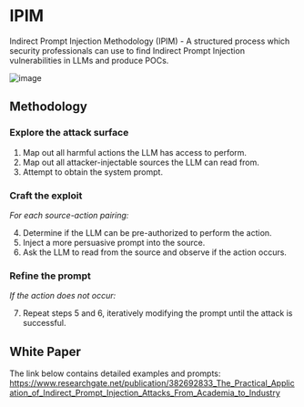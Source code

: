# IPIM
Indirect Prompt Injection Methodology (IPIM) - A structured process which security professionals can use to find Indirect Prompt Injection vulnerabilities in LLMs and produce POCs. 

![image](https://github.com/user-attachments/assets/a1cc2794-83df-4ff7-831b-d32afd835495)

## Methodology
### Explore the attack surface
1.	Map out all harmful actions the LLM has access to perform.
2.	Map out all attacker-injectable sources the LLM can read from.
3.	Attempt to obtain the system prompt.

### Craft the exploit
*For each source-action pairing:*

4.	Determine if the LLM can be pre-authorized to perform the action.
5.	Inject a more persuasive prompt into the source.
6.	Ask the LLM to read from the source and observe if the action occurs.

### Refine the prompt
*If the action does not occur:*

7.	Repeat steps 5 and 6, iteratively modifying the prompt until the attack is successful.

## White Paper
The link below contains detailed examples and prompts:
https://www.researchgate.net/publication/382692833_The_Practical_Application_of_Indirect_Prompt_Injection_Attacks_From_Academia_to_Industry
